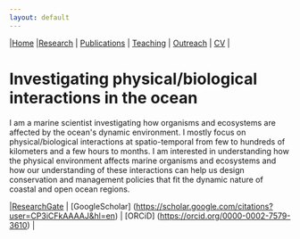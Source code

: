 ```yaml
---
layout: default
---
```


|[Home](./index.html) |[Research](./research.html)          | [Publications](./publications.html)            | [Teaching](./teaching.html)   |  [Outreach](./outreach.html)         | [CV](./vita.html)     |

# Investigating physical/biological interactions in the ocean



I am a marine scientist investigating how organisms and ecosystems are affected by the ocean's dynamic environment. I mostly focus on physical/biological interactions at spatio-temporal from few to hundreds of kilometers and a few hours to months. I am interested in understanding how the physical environment affects marine organisms and ecosystems and how our understanding of these interactions can help us design conservation and management policies that fit the dynamic nature of coastal and open ocean regions.


|[ResearchGate](https://www.researchgate.net/profile/Alice_Penna) | [GoogleScholar] (https://scholar.google.com/citations?user=CP3iCFkAAAAJ&hl=en) | [ORCiD] (https://orcid.org/0000-0002-7579-3610) |


                    
